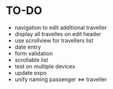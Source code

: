 # TO-DO

- navigation to edit additional traveller
- display all travelles on edit header
- use scrollview for travellers list
- date entry
- form validation
- scrollable list
- test on multiple devices
- update expo
- unify naming passenger <=> traveller
